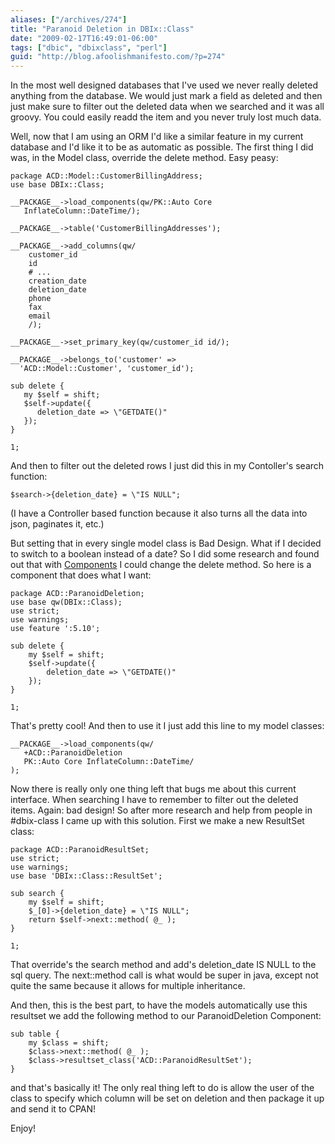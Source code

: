 ```yaml
---
aliases: ["/archives/274"]
title: "Paranoid Deletion in DBIx::Class"
date: "2009-02-17T16:49:01-06:00"
tags: ["dbic", "dbixclass", "perl"]
guid: "http://blog.afoolishmanifesto.com/?p=274"
---
```

In the most well designed databases that I've used we never really deleted anything from the database. We would just mark a field as deleted and then just make sure to filter out the deleted data when we searched and it was all groovy. You could easily readd the item and you never truly lost much data.

Well, now that I am using an ORM I'd like a similar feature in my current database and I'd like it to be as automatic as possible. The first thing I did was, in the Model class, override the delete method. Easy peasy:

    package ACD::Model::CustomerBillingAddress;
    use base DBIx::Class;

    __PACKAGE__->load_components(qw/PK::Auto Core
       InflateColumn::DateTime/);

    __PACKAGE__->table('CustomerBillingAddresses');

    __PACKAGE__->add_columns(qw/
        customer_id
        id
        # ...
        creation_date
        deletion_date
        phone
        fax
        email
        /);

    __PACKAGE__->set_primary_key(qw/customer_id id/);

    __PACKAGE__->belongs_to('customer' =>
      'ACD::Model::Customer', 'customer_id');

    sub delete {
       my $self = shift;
       $self->update({
          deletion_date => \"GETDATE()"
       });
    }

    1;

And then to filter out the deleted rows I just did this in my Contoller's search function:

    $search->{deletion_date} = \"IS NULL";

(I have a Controller based function because it also turns all the data into json, paginates it, etc.)

But setting that in every single model class is Bad Design. What if I decided to switch to a boolean instead of a date? So I did some research and found out that with [Components](http://search.cpan.org/perldoc?DBIx::Class::Manual::Component) I could change the delete method. So here is a component that does what I want:

    package ACD::ParanoidDeletion;
    use base qw(DBIx::Class);
    use strict;
    use warnings;
    use feature ':5.10';

    sub delete {
        my $self = shift;
        $self->update({
            deletion_date => \"GETDATE()"
        });
    }

    1;

That's pretty cool! And then to use it I just add this line to my model classes:

    __PACKAGE__->load_components(qw/
       +ACD::ParanoidDeletion
       PK::Auto Core InflateColumn::DateTime/
    );

Now there is really only one thing left that bugs me about this current interface. When searching I have to remember to filter out the deleted items. Again: bad design! So after more research and help from people in #dbix-class I came up with this solution. First we make a new ResultSet class:

    package ACD::ParanoidResultSet;
    use strict;
    use warnings;
    use base 'DBIx::Class::ResultSet';

    sub search {
        my $self = shift;
        $_[0]->{deletion_date} = \"IS NULL";
        return $self->next::method( @_ );
    }

    1;

That override's the search method and add's deletion\_date IS NULL to the sql query. The next::method call is what would be super in java, except not quite the same because it allows for multiple inheritance.

And then, this is the best part, to have the models automatically use this resultset we add the following method to our ParanoidDeletion Component:

    sub table {
        my $class = shift;
        $class->next::method( @_ );
        $class->resultset_class('ACD::ParanoidResultSet');
    }

and that's basically it! The only real thing left to do is allow the user of the class to specify which column will be set on deletion and then package it up and send it to CPAN!

Enjoy!

